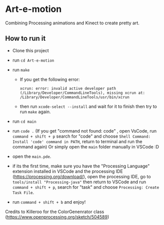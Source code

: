 # Art-e-motion

Combining Processing animations and Kinect to create pretty art.

## How to run it

- Clone this project
- run `cd Art-e-motion`
- run `make`

  - If you get the following error:

    `xcrun: error: invalid active developer path (/Library/Developer/CommandLineTools), missing xcrun at: /Library/Developer/CommandLineTools/usr/bin/xcrun`

  - then run `xcode-select --install` and wait for it to finish then try to run `make` again.

- run `cd main`
- run `code .` (If you get "command not found: code" , open VsCode, run `command + shift + p` search for "code" and
  choose `Shell Command: Install 'code' command in PATH`, return to terminal and run the command again)
  Or simply open the `main` folder manually in VSCode :D
- open the `main.pde`.
- if its the first time, make sure you have the "Processing Language" extension installed in VSCode and the processing IDE (https://processing.org/download/), open the processing IDE, go to `tools/install "Processing-java"` then return to VSCode and run `command + shift + p`, search for "task" and choose `Processing: Create Task File`.
- run `command + shift + b` and enjoy!


Credits to Killeroo for the ColorGenenrator class (https://www.openprocessing.org/sketch/504589)
